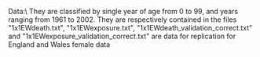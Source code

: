 Data:\\
They are classified by single year of age from 0 to 99, and years ranging from 1961 to 2002. 
They are respectively contained in the files "1x1EWdeath.txt", "1x1EWexposure.txt", "1x1EWdeath_validation_correct.txt" and "1x1EWexposure_validation_correct.txt" are data for replication for England and Wales female data

